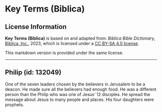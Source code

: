 # Key Terms (Biblica)

## License Information

**Key Terms (Biblica)** is based on and adapted from: _Biblica Bible Dictionary_, [Biblica, Inc.](https://www.biblica.com/), 2023, which is licensed under a [CC BY-SA 4.0 license](https://creativecommons.org/licenses/by-sa/4.0/legalcode.en).

This markdown version is provided under the same license.



--------------------------------

## Philip (id: 132049)

One of the seven leaders chosen by the believers in Jerusalem to be a deacon. He made sure all the believers had enough food. He was a different person than the Philip who was one of Jesus’ 12 disciples. He spread the message about Jesus to many people and places. His four daughters were prophets.


